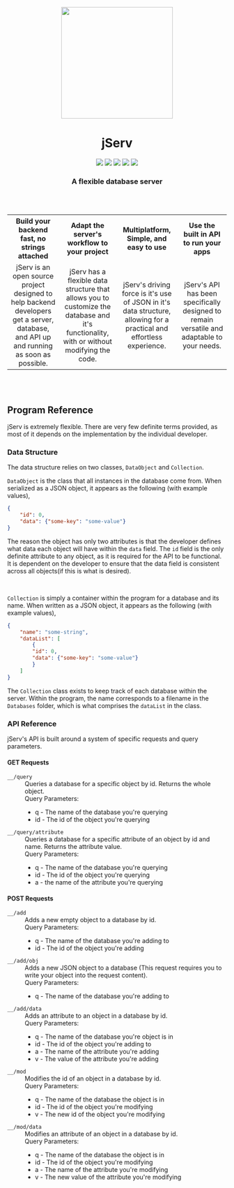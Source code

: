 <p align="center">
    <img src="Media/icon.png" width="256px" height="256px">
</p>

<h1 align="center">
    jServ
</h1>

<p align="center">
    <img src="https://img.shields.io/github/license/Alchemi/jServ?style=flat-square">
    <img src="https://img.shields.io/github/manifest-json/v/Alchemi/jServ?style=flat-square">
    <img src="https://img.shields.io/badge/Build-In%20Development-red?style=flat-square">
    <img src="https://img.shields.io/badge/Platforms-Windows-brightgreen?style=flat-square">
    <a href="https://www.getpostman.com/collections/289f0bfba5cf1a9572c7">
        <img src="https://img.shields.io/badge/Postman-API_Ready-orange?style=flat-square&logo=postman">
    </a>
</p>


<h3 align="center">
    A flexible database server
</h3>
<br><br>
<table border="0">
    <tr>
        <th align="center">
            Build your backend fast, no strings attached
        </th> 
        <th align="center">
            Adapt the server's workflow to your project
        </th>
        <th align="center">
            Multiplatform, Simple, and easy to use
        </th>
        <th align="center">
            Use the built in API to run your apps
        </th>  
    </tr>
    <tr>
        <td align="center">
            jServ is an open source project designed to help backend developers get a server, database, and API up and running as soon as possible.<br>
        </td>
        <td align="center">
            jServ has a flexible data structure that allows you to customize the database and it's functionality, with or without modifying the code.<br>
        </td>
        <td align="center">
            jServ's driving force is it's use of JSON in it's data structure, allowing for a practical and effortless experience.<br>
        </td>
        <td align="center">
            jServ's API has been specifically designed to remain versatile and adaptable to your needs.<br>
        </td>
    </tr>
</table>
<br><br>

<h2>Program Reference</h2>


jServ is extremely flexible. There are very few definite terms provided, as most of it depends on the implementation by the individual developer.


<h3>Data Structure</h3>


The data structure relies on two classes, `DataObject` and `Collection`. 
 

`DataObject` is the class that all instances in the database come from. When serialized as a JSON object, it appears as the following (with example values),
```json
{
    "id": 0,
    "data": {"some-key": "some-value"}
}
```

The reason the object has only two attributes is that the developer defines what data each object will have within the `data` field. The `id` field is the only definite attribute to any object, as it is required for the API to be functional. It is dependent on the developer to ensure that the data field is consistent across all objects(if this is what is desired).
 
<br>

`Collection` is simply a container within the program for a database and its name. When written as a JSON object, it appears as the following (with example values),

```json
{
    "name": "some-string",
    "dataList": [
        {
        "id": 0,
        "data": {"some-key": "some-value"}
        }
    ]
}
```

The `Collection` class exists to keep track of each database within the server. Within the program, the name corresponds to a filename in the `Databases` folder, which is what comprises the `dataList` in the class.


<h3>API Reference</h3>


jServ's API is built around a system of specific requests and query parameters.


<h4>GET Requests</h4>
 
<dl>
    <dt><code>__/query</code></dt>
    <dd>
    Queries a database for a specific object by id. Returns the whole object.
    <br>
    Query Parameters:
        <ul>
            <li>q - The name of the database you're querying
            <li>id - The id of the object you're querying
        </ul>
    </dd>
</dl>
<dl>
    <dt><code>__/query/attribute</code></dt>
    <dd>
    Queries a database for a specific attribute of an object by id and name. Returns the attribute value.
    <br>
    Query Parameters:
        <ul>
            <li>q - The name of the database you're querying
            <li>id - The id of the object you're querying
            <li>a - the name of the attribute you're querying
        </ul>
    </dd>
</dl>
 
<h4>POST Requests</h4>

<dl>
    <dt><code>__/add</code></dt>
    <dd>
    Adds a new empty object to a database by id.
    <br>
    Query Parameters:
        <ul>
            <li>q - The name of the database you're adding to
            <li>id - The id of the object you're adding
        </ul>
    </dd>
</dl>
<dl>
    <dt><code>__/add/obj</code></dt>
    <dd>
    Adds a new JSON object to a database (This request requires you to write your object into the request content).
    <br>
    Query Parameters:
        <ul>
            <li>q - The name of the database you're adding to
        </ul>
    </dd>
</dl>
<dl>
    <dt><code>__/add/data</code></dt>
    <dd>
    Adds an attribute to an object in a database by id.
    <br>
    Query Parameters:
        <ul>
            <li>q - The name of the database you're object is in
            <li>id - The id of the object you're adding to
            <li>a - The name of the attribute you're adding
            <li>v - The value of the attribute you're adding
        </ul>
    </dd>
</dl>
<dl>
    <dt><code>__/mod</code></dt>
    <dd>
    Modifies the id of an object in a database by id.
    <br>
    Query Parameters:
        <ul>
            <li>q - The name of the database the object is in
            <li>id - The id of the object you're modifying
            <li>v - The new id of the object you're modifying
        </ul>
    </dd>
</dl>
<dl>
    <dt><code>__/mod/data</code></dt>
    <dd>
    Modifies an attribute of an object in a database by id.
    <br>
    Query Parameters:
        <ul>
            <li>q - The name of the database the object is in
            <li>id - The id of the object you're modifying
            <li>a - The name of the attribute you're modifying
            <li>v - The new value of the attribute you're modifying
        </ul>
    </dd>
</dl>

